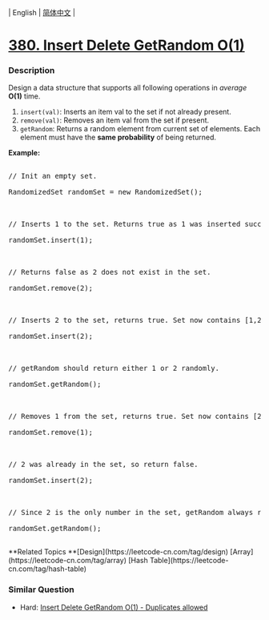 | English | [简体中文](README.md) |

# [380. Insert Delete GetRandom O(1)](https://leetcode-cn.com/problems/insert-delete-getrandom-o1)
 ### Description
<p>Design a data structure that supports all following operations in <i>average</i> <b>O(1)</b> time.</p>

<p>
<ol>
<li><code>insert(val)</code>: Inserts an item val to the set if not already present.</li>
<li><code>remove(val)</code>: Removes an item val from the set if present.</li>
<li><code>getRandom</code>: Returns a random element from current set of elements. Each element must have the <b>same probability</b> of being returned.</li>
</ol>
</p>

<p><b>Example:</b>
<pre>
// Init an empty set.
RandomizedSet randomSet = new RandomizedSet();

// Inserts 1 to the set. Returns true as 1 was inserted successfully.
randomSet.insert(1);

// Returns false as 2 does not exist in the set.
randomSet.remove(2);

// Inserts 2 to the set, returns true. Set now contains [1,2].
randomSet.insert(2);

// getRandom should return either 1 or 2 randomly.
randomSet.getRandom();

// Removes 1 from the set, returns true. Set now contains [2].
randomSet.remove(1);

// 2 was already in the set, so return false.
randomSet.insert(2);

// Since 2 is the only number in the set, getRandom always return 2.
randomSet.getRandom();
</pre>
</p>
**Related Topics	**[Design](https://leetcode-cn.com/tag/design) [Array](https://leetcode-cn.com/tag/array) [Hash Table](https://leetcode-cn.com/tag/hash-table) 

### Similar Question
 - Hard:	[Insert Delete GetRandom O(1) - Duplicates allowed](https://leetcode-cn.com/problems/insert-delete-getrandom-o1-duplicates-allowed) 
